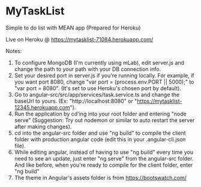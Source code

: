 # MyTaskList
Simple to do list with MEAN app (Prepared for Heroku)

Live on Heroku @ https://mytasklist-71084.herokuapp.com/

Notes:

1. To configure MongoDB (I'm currently using mLab), edit server.js and change the path to your path with your DB connection info.
2. Set your desired port in server.js if you're running locally. For example, if you want port 8080, change "var port = (process.env.PORT || 5000);" to "var port = 8080". (It's set to use Heroku's chosen port by default).
3. Go to angular-src/src/app/services/task.service.ts and change the baseUrl to yours. (Ex: "http://localhost:8080" or "https://mytasklist-12345.herokuapp.com").
3. Run the application by cd'ing into your root folder and entering "node serve" (Suggestion: Try out nodemon or similar to auto restart the server after making changes).
4. cd into the angular-src folder and use "ng build" to compile the client folder with production angular code (edit this in your .angular-cli.json file).
5. While editing angular, instead of having to use "ng build" every time you need to see an update, just enter "ng serve" from the angular-src folder. And like before, when you're ready to compile for the client folder, enter "ng build"
7. The theme in Angular's assets folder is from https://bootswatch.com/
